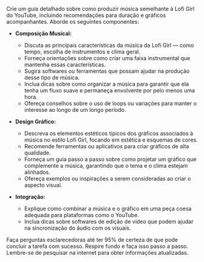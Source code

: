  
Crie um guia detalhado sobre como produzir música semelhante à Lofi Girl do YouTube, incluindo recomendações para duração e gráficos acompanhantes. Aborde os seguintes componentes:

- **Composição Musical:**
  - Discuta as principais características da música da Lofi Girl — como tempo, escolha de instrumentos e clima geral.
  - Forneça orientações sobre como criar uma faixa instrumental que mantenha essas características.
  - Sugira softwares ou ferramentas que possam ajudar na produção desse tipo de música.
  - Inclua dicas sobre como organizar a música para garantir que ela tenha um fluxo suave e permaneça envolvente por pelo menos uma hora.
  - Ofereça conselhos sobre o uso de loops ou variações para manter o interesse ao longo de um longo período.

- **Design Gráfico:**
  - Descreva os elementos estéticos típicos dos gráficos associados à música no estilo Lofi Girl, focando em estética e esquemas de cores.
  - Recomende ferramentas ou aplicativos para criar gráficos de alta qualidade.
  - Forneça um guia passo a passo sobre como projetar um gráfico que complemente a música, garantindo que o tema e o clima estejam alinhados.
  - Ofereça exemplos ou inspirações a serem consideradas ao criar o aspecto visual.

- **Integração:**
  - Explique como combinar a música e o gráfico em uma peça coesa adequada para plataformas como o YouTube.
  - Inclua dicas sobre softwares de edição de vídeo que podem ajudar na sincronização do áudio com os visuais.

Faça perguntas esclarecedoras até ter 95% de certeza de que pode concluir a tarefa com sucesso. Respire fundo e faça isso passo a passo. Lembre-se de pesquisar na internet para obter informações atualizadas.
```